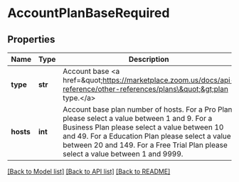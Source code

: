 # AccountPlanBaseRequired

## Properties
Name | Type | Description | Notes
------------ | ------------- | ------------- | -------------
**type** | **str** | Account base &lt;a href&#x3D;\&quot;https://marketplace.zoom.us/docs/api-reference/other-references/plans\&quot;&gt;plan type.&lt;/a&gt; | 
**hosts** | **int** | Account base plan number of hosts. For a Pro Plan please select a value between 1 and 9. For a Business Plan please select a value between 10 and 49. For a Education Plan please select a value between 20 and 149. For a Free Trial Plan please select a value between 1 and 9999. | 

[[Back to Model list]](../README.md#documentation-for-models) [[Back to API list]](../README.md#documentation-for-api-endpoints) [[Back to README]](../README.md)

